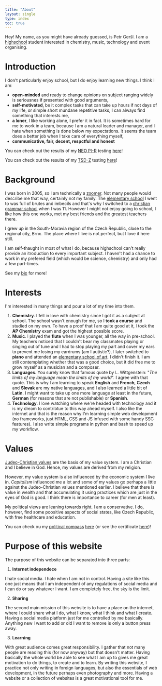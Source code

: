 ```yaml
---
title: "About"
layout: single
type: index
toc: true
---
```

Hey! My name, as you might have already guessed, is Petr Geršl. I am a [highschool](https://www.cmgp.cz/) student interested in chemistry, music, technology and event organising.


# Introduction
I don't particularly enjoy school, but I do enjoy learning new things. I think I am:
- **open-minded** and ready to change opinions on subject ranging widely is seriousnes if presented with good arguments,
- **self-motivated**, be it complex tasks that can take up hours if not days of my life, or simple short mundane repetitive tasks, I can always find something that interests me,
- **a loner**, I like working alone, I prefer it in fact. It is sometimes hard for me to work in a team, because I am a natural leader and manager, and I hate when something is done below my expectations. It seems the team does a better job when I take care of everything myself,
- **communicative, fair, decent, respctful and honest**

You can check out the results of my [NEO PI-R](https://en.wikipedia.org/wiki/Revised_NEO_Personality_Inventory) testing [here]()!

You can check out the results of my [TSD-Z](https://files.eric.ed.gov/fulltext/EJ854980.pdf) testing [here]()!

# Background

I was born in 2005, so I am technically a [zoomer](https://en.wikipedia.org/wiki/Generation_Z). Not many people would describe me that way, certainly not my family. The [elementary school](https://www.zsmenin.cz/) I went to was full of brutes and imbecils and that's why I switched to a [christian grammar school](https://www.cmgp.cz/) when I was 11. However I might not enjoy going to school, I like how this one works, met my best friends and the greatest teachers there.

I grew up in the South-Moravia region of the Czech Republic, close to the regional city, Brno. The place where I live is not perfect, but I love it here still.

I am self-thaught in most of what I do, because highschool can't really provide an itroduction to every important subject. I haven't had a chance to work in my prefered field (which would be science, chemistry) and only had a few part-times.

See my [bio](/bio/) for more!

# Interests

I'm interested in many things and pour a lot of my time into them.
1. **Chemistry**. I fell in love with chemistry since I got it as a subject at school. The school wasn't enough for me, so I **took a course** and studied on my own. To have a proof that I am quite good at it, I took the **AP Chemistry** exam and got the highest possible score.
2. **Music**. I played the **flute** when I was younger, all the way in pre-school. My teachers noticed that I couldn't bear my classmates playing or singing out of tune and I had to stop playing my part and cover my ears to prevent me losing my eardrums (am I autistic?). I later switched to **piano** and attended an [elementary school of art](http://zusvarhanicka.cz/). I didn't finish it. I am still contemplating whether that was a good choice, but it did free me to grow myself as a musician and a composer.
3. **Languages**. You surely know that famous quote by L. Wittgenstein: "*The limits of my language mean the limits of my world*". I agree with that quote. This is why I am learning to speak **English** and **French**, **Czech** and **Slovak** are my native languages, and I also learned a little bit of **Latin**. I might want to take up one more language at least in the future, **German** (for reasons that are not publishable) or **Spanish**.
4. **Technology**. I love watching where we're headed with technology and it is my dream to contribtue to this way ahead myself. I also like the internet and that is the reason why I'm learning simple web development (no frameworks, just HTML, CSS and JS infused with some handy SSG features). I also write simple programs in python and bash to speed up my workflow.

# Values

[Judeo-Christian values](https://dennisprager.com/column/what-are-judeo-christian-values/) are the basis of my value system. I am a Christian and I believe in God. Hence, my values are derived from my religion.

However, my value system is also influenced by the economic system I live in. *Capitalism* influenced me a lot and some of my values go perhaps a little against the Judeo-Christian values mentioned earlier. I believe that there is value in wealth and that accumulating it using practices which are just in the eyes of God is good. I think there is importance to career (for men at least).

My political views are leaning towards right. I am a conservative. I do, however, find some poositive aspects of social states, like Czech Republic, with free healthcare and education.

You can check ou my [political compass](https://www.politicalcompass.org/) [here](/media/docs/political-compass.pdf) (or see the certificate [here](/media/docs/political-compass-soy.pdf))!

# Purpose of this website

The purpose of this website can be separated into three parts:

1. **Internet independece**

I hate social media. I hate when I am not in control. Having a site like this one just means that I am independent of any regulations of social media and I can do or say whatever I want. I am completely free, the sky is the limit. 

2. **Sharing**

The second main mission of this website is to have a place on the internet, where I could share what I do, what I know, what I think and what I create. Having a social media platform just for me controlled by me basically. Anything new I want to add or old I want to remove is only a button press away.

3. **Learning**

With great audience comes great responsibility. I gather that not many people are reading this (for now anyway) but that doesn't matter. Having basically the whole world be able to see what I am up to gives me great motivation to do things, to create and to learn. By writing this website, I practice not only writing in foreign languages, but also the essentials of web development, in the future perhaps even photography and more. Having a website or a collection of websites is a great motivational tool for me.